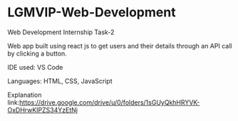 # LGMVIP-Web-Development

Web Development Internship Task-2

Web app built using react js to get users and their details through an API call by clicking a button.

IDE used: VS Code

Languages: HTML, CSS, JavaScript

Explanation link:https://drive.google.com/drive/u/0/folders/1sGUyQkhHRYVK-OxDHrwKIPZS34YzEtNj
